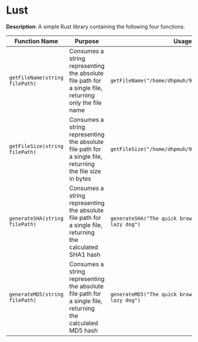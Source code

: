 # Lust

**Description**: A simple Rust library containing the following four functions:

Function Name | Purpose | Usage | Output
-- | - | - | - 
`getFileName(string filePath)`  | Consumes a string representing the absolute file path for a single file, returning only the file name | `getFileName("/home/dhpmuh/909SPD/FinalExam.exe")` | `"FinalExam.exe"`
`getFileSize(string filePath)`  | Consumes a string representing the absolute file path for a single file, returning the file size in bytes | `getFileSize("/home/dhpmuh/909SPD/FinalExam.exe")` | `128`
`generateSHA(string filePath)` | Consumes a string representing the absolute file path for a single file, returning the calculated SHA1 hash | `generateSHA("The quick brown fox jumps over the lazy dog")` |  `"2fd4e1c..."`
`generateMD5(string filePath)` | Consumes a string representing the absolute file path for a single file, returning the calculated MD5 hash | `generateMD5("The quick brown fox jumps over the lazy dog")` | `"9e107d9..."`